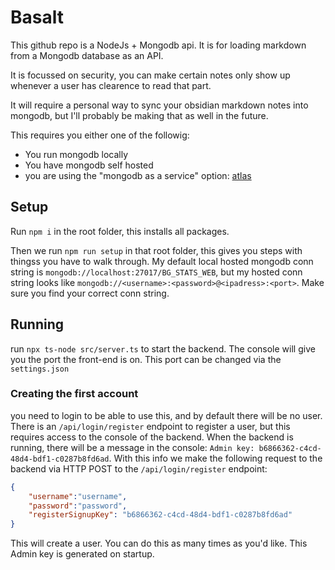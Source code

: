 # Basalt

This github repo is a NodeJs + Mongodb api. It is for loading markdown from a Mongodb database as an API.

It is focussed on security, you can make certain notes only show up whenever a user has clearence to read that part.

It will require a personal way to sync your obsidian markdown notes into mongodb, but I'll probably be making that as well in the future.

This requires you either one of the followig:
- You run mongodb locally
- You have mongodb self hosted
- you are using the "mongodb as a service" option: [atlas](https://www.mongodb.com/products/platform/atlas-database)

## Setup

Run `npm i` in the root folder, this installs all packages.

Then we run `npm run setup` in that root folder, this gives you steps with thingss you have to walk through. My default local hosted mongodb conn string is `mongodb://localhost:27017/BG_STATS_WEB`, but my hosted conn string looks like `mongodb://<username>:<password>@<ipadress>:<port>`. Make sure you find your correct conn string.

## Running

run `npx ts-node src/server.ts` to start the backend. The console will give you the port the front-end is on. This port can be changed via the `settings.json`

### Creating the first account

you need to login to be able to use this, and by default there will be no user. There is an `/api/login/register` endpoint to register a user, but this requires access to the console of the backend. When the backend is running, there will be a message in the console: `Admin key: b6866362-c4cd-48d4-bdf1-c0287b8fd6ad`. With this info we make the following request to the backend via HTTP POST to the `/api/login/register` endpoint:
```json
{
    "username":"username",
    "password":"password",
    "registerSignupKey": "b6866362-c4cd-48d4-bdf1-c0287b8fd6ad"
}
```

This will create a user. You can do this as many times as you'd like. This Admin key is generated on startup.
